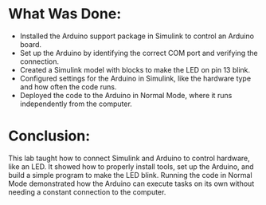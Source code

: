 # What Was Done:
- Installed the Arduino support package in Simulink to control an Arduino board.
- Set up the Arduino by identifying the correct COM port and verifying the connection.
- Created a Simulink model with blocks to make the LED on pin 13 blink.
- Configured settings for the Arduino in Simulink, like the hardware type and how often the code runs.
- Deployed the code to the Arduino in Normal Mode, where it runs independently from the computer.
  
# Conclusion:
This lab taught how to connect Simulink and Arduino to control hardware, like an LED. 
It showed how to properly install tools, set up the Arduino, and build a simple program to make the LED blink.
Running the code in Normal Mode demonstrated how the Arduino can execute tasks on its own without needing a constant connection to the computer.
